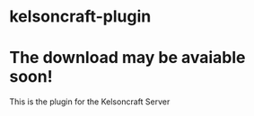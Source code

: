 kelsoncraft-plugin
==================

The download may be avaiable soon!
==================

This is the plugin for the Kelsoncraft Server
